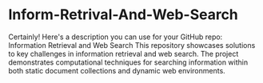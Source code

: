 # Inform-Retrival-And-Web-Search
 Certainly! Here's a description you can use for your GitHub repo:  Information Retrieval and Web Search  This repository showcases solutions to key challenges in information retrieval and web search. The project demonstrates computational techniques for searching information within both static document collections and dynamic web environments.
